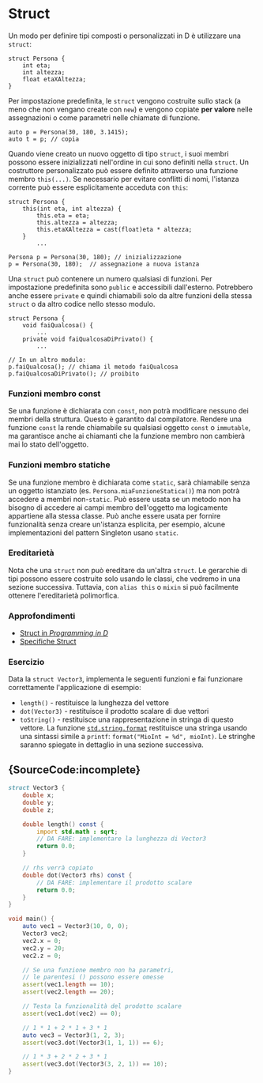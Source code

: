 # Struct

Un modo per definire tipi composti o personalizzati in D è utilizzare una `struct`:

    struct Persona {
        int eta;
        int altezza;
        float etaXAltezza;
    }

Per impostazione predefinita, le `struct` vengono costruite sullo stack (a meno che non vengano create
con `new`) e vengono copiate **per valore** nelle assegnazioni o
come parametri nelle chiamate di funzione.

    auto p = Persona(30, 180, 3.1415);
    auto t = p; // copia

Quando viene creato un nuovo oggetto di tipo `struct`, i suoi membri possono essere inizializzati
nell'ordine in cui sono definiti nella `struct`. Un costruttore personalizzato può essere definito attraverso
una funzione membro `this(...)`. Se necessario per evitare conflitti di nomi, l'istanza corrente
può essere esplicitamente acceduta con `this`:

    struct Persona {
        this(int eta, int altezza) {
            this.eta = eta;
            this.altezza = altezza;
            this.etaXAltezza = cast(float)eta * altezza;
        }
            ...

    Persona p = Persona(30, 180); // inizializzazione
    p = Persona(30, 180);  // assegnazione a nuova istanza

Una `struct` può contenere un numero qualsiasi di funzioni. Per impostazione predefinita
sono `public` e accessibili dall'esterno. Potrebbero anche essere
`private` e quindi chiamabili solo da altre funzioni della stessa
`struct` o da altro codice nello stesso modulo.

    struct Persona {
        void faiQualcosa() {
            ...
        private void faiQualcosaDiPrivato() {
            ...

    // In un altro modulo:
    p.faiQualcosa(); // chiama il metodo faiQualcosa
    p.faiQualcosaDiPrivato(); // proibito

### Funzioni membro const

Se una funzione è dichiarata con `const`, non potrà
modificare nessuno dei membri della struttura. Questo è garantito dal compilatore.
Rendere una funzione `const` la rende chiamabile su qualsiasi oggetto
`const` o `immutable`, ma garantisce anche ai chiamanti che
la funzione membro non cambierà mai lo stato dell'oggetto.

### Funzioni membro statiche

Se una funzione membro è dichiarata come `static`, sarà chiamabile
senza un oggetto istanziato (es. `Persona.miaFunzioneStatica()`) ma non
potrà accedere a membri non-`static`. Può essere usata se un
metodo non ha bisogno di accedere ai campi membro dell'oggetto ma logicamente
appartiene alla stessa classe. Può anche essere usata per fornire funzionalità
senza creare un'istanza esplicita, per esempio, alcune implementazioni del pattern
Singleton usano `static`.

### Ereditarietà

Nota che una `struct` non può ereditare da un'altra `struct`.
Le gerarchie di tipi possono essere costruite solo usando le classi,
che vedremo in una sezione successiva.
Tuttavia, con `alias this` o `mixin` si può facilmente ottenere
l'ereditarietà polimorfica.

### Approfondimenti

- [Struct in _Programming in D_](http://ddili.org/ders/d.en/struct.html)
- [Specifiche Struct](https://dlang.org/spec/struct.html)

### Esercizio

Data la `struct Vector3`, implementa le seguenti funzioni e fai
funzionare correttamente l'applicazione di esempio:

* `length()` - restituisce la lunghezza del vettore
* `dot(Vector3)` - restituisce il prodotto scalare di due vettori
* `toString()` - restituisce una rappresentazione in stringa di questo vettore.
  La funzione [`std.string.format`](https://dlang.org/phobos/std_format.html)
  restituisce una stringa usando una sintassi simile a `printf`:
  `format("MioInt = %d", mioInt)`. Le stringhe saranno spiegate in dettaglio in una
  sezione successiva.

## {SourceCode:incomplete}

```d
struct Vector3 {
    double x;
    double y;
    double z;

    double length() const {
        import std.math : sqrt;
        // DA FARE: implementare la lunghezza di Vector3
        return 0.0;
    }

    // rhs verrà copiato
    double dot(Vector3 rhs) const {
        // DA FARE: implementare il prodotto scalare
        return 0.0;
    }
}

void main() {
    auto vec1 = Vector3(10, 0, 0);
    Vector3 vec2;
    vec2.x = 0;
    vec2.y = 20;
    vec2.z = 0;

    // Se una funzione membro non ha parametri,
    // le parentesi () possono essere omesse
    assert(vec1.length == 10);
    assert(vec2.length == 20);

    // Testa la funzionalità del prodotto scalare
    assert(vec1.dot(vec2) == 0);

    // 1 * 1 + 2 * 1 + 3 * 1
    auto vec3 = Vector3(1, 2, 3);
    assert(vec3.dot(Vector3(1, 1, 1)) == 6);

    // 1 * 3 + 2 * 2 + 3 * 1
    assert(vec3.dot(Vector3(3, 2, 1)) == 10);
}
```